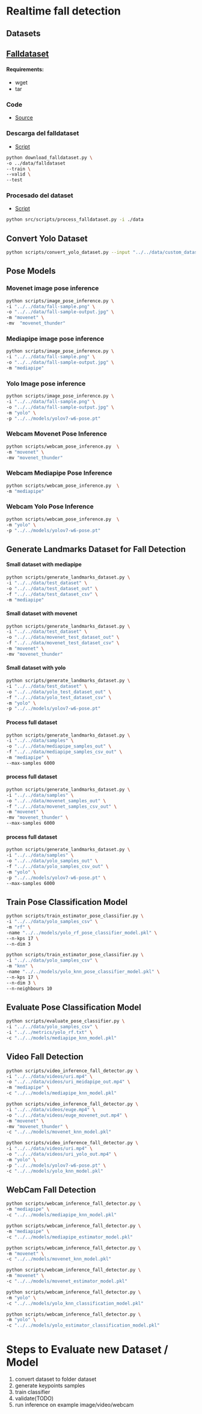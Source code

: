# Realtime fall detection


## Datasets

## [Falldataset](https://falldataset.com/)

#### Requirements:
- wget
- tar

### Code

- [Source](./src/datasets/falldataset.py)

### Descarga del falldataset

- [Script](./src/scripts/download_falldataset.py)

```bash
python download_falldataset.py \
-o ../data/falldataset
--train \
--valid \
--test
```

### Procesado del dataset

- [Script](./src/scripts/process_falldataset.py)

```bash
python src/scripts/process_falldataset.py -i ./data
```

## Convert Yolo Dataset

```bash
python scripts/convert_yolo_dataset.py --input "../../data/custom_dataset_yolo" --output "../../data/custom_dataset"
```

## Pose Models

### Movenet image pose inference
```bash
python scripts/image_pose_inference.py \
-i "../../data/fall-sample.png" \
-o "../../data/fall-sample-output.jpg" \
-m "movenet" \
-mv  "movenet_thunder"
```

### Mediapipe image pose inference
```bash
python scripts/image_pose_inference.py \
-i "../../data/fall-sample.png" \
-o "../../data/fall-sample-output.jpg" \
-m "mediapipe"
```

### Yolo Image pose inference
```bash
python scripts/image_pose_inference.py \
-i "../../data/fall-sample.png" \
-o "../../data/fall-sample-output.jpg" \
-m "yolo" \
-p "../../models/yolov7-w6-pose.pt"
```

### Webcam Movenet Pose Inference
```bash
python scripts/webcam_pose_inference.py  \
-m "movenet" \
-mv "movenet_thunder"
```

### Webcam Mediapipe Pose Inference
```bash
python scripts/webcam_pose_inference.py  \
-m "mediapipe"
```

### Webcam Yolo Pose Inference
```bash
python scripts/webcam_pose_inference.py  \
-m "yolo" \
-p "../../models/yolov7-w6-pose.pt"
```

## Generate Landmarks Dataset for Fall Detection

#### Small dataset with mediapipe
```bash
python scripts/generate_landmarks_dataset.py \
-i "../../data/test_dataset" \
-o "../../data/test_dataset_out" \
-f "../../data/test_dataset_csv" \
-m "mediapipe"
```

#### Small dataset with movenet
```bash
python scripts/generate_landmarks_dataset.py \
-i "../../data/test_dataset" \
-o "../../data/movenet_test_dataset_out" \
-f "../../data/movenet_test_dataset_csv" \
-m "movenet" \
-mv "movenet_thunder"
```

#### Small dataset with yolo
```bash
python scripts/generate_landmarks_dataset.py \
-i "../../data/test_dataset" \
-o "../../data/yolo_test_dataset_out" \
-f "../../data/yolo_test_dataset_csv" \
-m "yolo" \
-p "../../models/yolov7-w6-pose.pt"
```

#### Process full dataset
```bash
python scripts/generate_landmarks_dataset.py \
-i "../../data/samples" \
-o "../../data/mediapipe_samples_out" \
-f "../../data/mediapipe_samples_csv_out" \
-m "mediapipe" \
--max-samples 6000
```

#### process full dataset
```bash
python scripts/generate_landmarks_dataset.py \
-i "../../data/samples" \
-o "../../data/movenet_samples_out" \
-f "../../data/movenet_samples_csv_out" \
-m "movenet" \
-mv "movenet_thunder" \
--max-samples 6000
```

#### process full dataset
```bash
python scripts/generate_landmarks_dataset.py \
-i "../../data/samples" \
-o "../../data/yolo_samples_out" \
-f "../../data/yolo_samples_csv_out" \
-m "yolo" \
-p "../../models/yolov7-w6-pose.pt" \
--max-samples 6000
```

## Train Pose Classification Model
```bash
python scripts/train_estimator_pose_classifier.py \
-i "../../data/yolo_samples_csv" \
-m "rf" \
-name "../../models/yolo_rf_pose_classifier_model.pkl" \
--n-kps 17 \
--n-dim 3
```

```bash
python scripts/train_estimator_pose_classifier.py \
-i "../../data/yolo_samples_csv" \
-m "knn" \
-name "../../models/yolo_knn_pose_classifier_model.pkl" \
--n-kps 17 \
--n-dim 3 \
--n-neighbours 10
```

## Evaluate Pose Classification Model
```bash
python scripts/evaluate_pose_classifier.py \
-i "../../data/yolo_samples_csv" \
-i "../../metrics/yolo_rf.txt" \
-c "../../models/mediapipe_knn_model.pkl"
```

## Video Fall Detection 

```bash
python scripts/video_inference_fall_detector.py \
-i "../../data/videos/uri.mp4" \
-o "../../data/videos/uri_meidapipe_out.mp4" \
-m "mediapipe" \
-c "../../models/mediapipe_knn_model.pkl" 
```

```bash
python scripts/video_inference_fall_detector.py \
-i "../../data/videos/euge.mp4" \
-o "../../data/videos/euge_movenet_out.mp4" \
-m "movenet" \
-mv "movenet_thunder" \
-c "../../models/movenet_knn_model.pkl" 
```

```bash
python scripts/video_inference_fall_detector.py \
-i "../../data/videos/uri.mp4" \
-o "../../data/videos/uri_yolo_out.mp4" \
-m "yolo" \
-p "../../models/yolov7-w6-pose.pt" \
-c "../../models/yolo_knn_model.pkl" 
```

## WebCam Fall Detection

```bash
python scripts/webcam_inference_fall_detector.py \
-m "mediapipe" \
-c "../../models/mediapipe_knn_model.pkl" 
```

```bash
python scripts/webcam_inference_fall_detector.py \
-m "mediapipe" \
-c "../../models/mediapipe_estimator_model.pkl" 
```

```bash
python scripts/webcam_inference_fall_detector.py \
-m "movenet" \
-c "../../models/movenet_knn_model.pkl" 
```

```bash
python scripts/webcam_inference_fall_detector.py \
-m "movenet" \
-c "../../models/movenet_estimator_model.pkl" 
```

```bash
python scripts/webcam_inference_fall_detector.py \
-m "yolo" \
-c "../../models/yolo_knn_classification_model.pkl" 
```

```bash
python scripts/webcam_inference_fall_detector.py \
-m "yolo" \
-c "../../models/yolo_estimator_classification_model.pkl" 
```

# Steps to Evaluate new Dataset / Model

1. convert dataset to folder dataset
2. generate keypoints samples
3. train classifier
4. validate(TODO)
5. run inference on example image/video/webcam